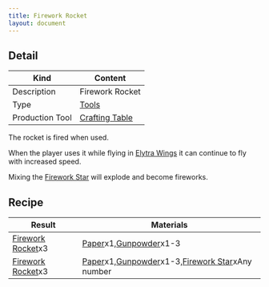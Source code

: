 ```yaml
---
title: Firework Rocket
layout: document
---
```


## Detail

|Kind|Content|
|---|---|
|Description|Firework Rocket|
|Type|[Tools](Tools)|
|Production Tool|[Crafting Table](Crafting_Table)|

The rocket is fired when used.

When the player uses it while flying in [Elytra Wings](Elytra_Wings) it can continue to fly with increased speed.

Mixing the [Firework Star](Firework_Star) will explode and become fireworks.

## Recipe

|Result|Materials|
|---|---|
|[Firework Rocket](Firework_Rocket)x3|[Paper](Paper)x1,[Gunpowder](Gunpowder)x1-3|
|[Firework Rocket](Firework_Rocket)x3|[Paper](Paper)x1,[Gunpowder](Gunpowder)x1-3,[Firework Star](Firework_Star)xAny number|
